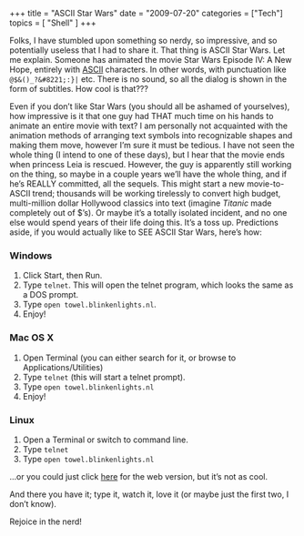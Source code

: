+++
title = "ASCII Star Wars"
date = "2009-07-20"
categories = ["Tech"]
topics = [
  "Shell"
]
+++

Folks, I have stumbled upon something so nerdy, so impressive, and so potentially useless that I had to share it.<!--more--> That thing is ASCII Star Wars. Let me explain. Someone has animated the movie Star Wars Episode IV: A New Hope, entirely with <a href="http://en.wikipedia.org/wiki/Ascii" target="_self">ASCII</a> characters. In other words, with punctuation like `@$&()_?&#8221;:}|` etc. There is no sound, so all the dialog is shown in the form of subtitles. How cool is that???

Even if you don&#8217;t like Star Wars (you should all be ashamed of yourselves), how impressive is it that one guy had THAT much time on his hands to animate an entire movie with text? I am personally not acquainted with the animation methods of arranging text symbols into recognizable shapes and making them move, however I&#8217;m sure it must be tedious. I have not seen the whole thing (I intend to one of these days), but I hear that the movie ends when princess Leia is rescued. However, the guy is apparently still working on the thing, so maybe in a couple years we&#8217;ll have the whole thing, and if he&#8217;s REALLY committed, all the sequels. This might start a new movie-to-ASCII trend; thousands will be working tirelessly to convert high budget, multi-million dollar Hollywood classics into text (imagine _Titanic_ made completely out of $&#8217;s). Or maybe it&#8217;s a totally isolated incident, and no one else would spend years of their life doing this. It&#8217;s a toss up. Predictions aside, if you would actually like to SEE ASCII Star Wars, here&#8217;s how:

### Windows

  1. Click Start, then Run.
  2. Type `telnet`. This will open the telnet program, which looks the same as a DOS prompt.
  3. Type `open towel.blinkenlights.nl`.
  4. Enjoy!

### Mac OS X

  1. Open Terminal (you can either search for it, or browse to Applications/Utilities)
  2. Type `telnet` (this will start a telnet prompt).
  3. Type `open towel.blinkenlights.nl`
  4. Enjoy!

### Linux

  1. Open a Terminal or switch to command line.
  2. Type `telnet`
  3. Type `open towel.blinkenlights.nl`

&#8230;or you could just click <a href="http://www.asciimation.co.nz/" target="_self">here</a> for the web version, but it&#8217;s not as cool.

And there you have it; type it, watch it, love it (or maybe just the first two, I don&#8217;t know).

Rejoice in the nerd!

